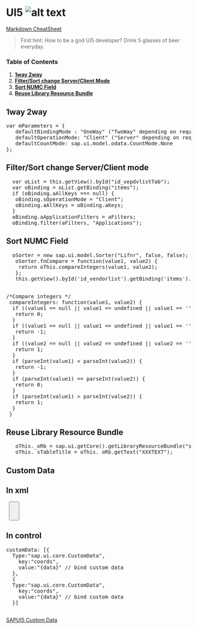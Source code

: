 # UI5 ![alt text](https://sapui5.hana.ondemand.com/resources/sap/ui/documentation/sdk/images/logo_ui5.png "SAPUI5")
[Markdown CheatSheet](https://github.com/adam-p/markdown-here/wiki/Markdown-Cheatsheet)

>First hint: How to be a god Ui5 developer? Drink 5 glasses of beer everyday.

### Table of Contents
1. **[1way 2way](#1way-2way)**<br>
2. **[Filter/Sort change Server/Client Mode](#filtersort-change-serverclient-mode)**<br>
3. **[Sort NUMC Field](#sort-numc-field)**<br>
4. **[Reuse Library Resource Bundle](#reuse-library-resource-bundle)**<br>

## 1way 2way

<pre>
var mParameters = {
   defaultBindingMode : "OneWay" ("TwoWay" depending on requirement)
   defaultOperationMode: "Client" ("Server" depending on requirement)
   defaultCountMode: sap.ui.model.odata.CountMode.None
};
</pre>

## Filter/Sort change Server/Client mode

<pre>
  var oList = this.getView().byId("id_vepdvlistTab");
  var oBinding = oList.getBinding("items");
  if (oBinding.aAllKeys === null) {
   oBinding.sOperationMode = "Client";
   oBinding.aAllKeys = oBinding.aKeys;
  }
  oBinding.aApplicationFilters = aFilters;
  oBinding.filter(aFilters, "Applications");
</pre>

## Sort NUMC Field

<pre>
  oSorter = new sap.ui.model.Sorter("Lifnr", false, false);
   oSorter.fnCompare = function(value1, value2) {
    return oThis.compareIntegers(value1, value2);
   };
   this.getView().byId('id_vendorlist').getBinding('items').sort([oSorter]);


/*Compare integers */
 compareIntegers: function(value1, value2) {
  if ((value1 == null || value1 == undefined || value1 == '') && (value2 == null || value2 == undefined || value2 == '')) {
   return 0;
  }
  if ((value1 == null || value1 == undefined || value1 == '')) {
   return -1;
  }
  if ((value2 == null || value2 == undefined || value2 == '')) {
   return 1;
  }
  if (parseInt(value1) < parseInt(value2)) {
   return -1;
  }
  if (parseInt(value1) == parseInt(value2)) {
   return 0;
  }
  if (parseInt(value1) > parseInt(value2)) {
   return 1;
  }
 }
</pre>

## Reuse Library Resource Bundle

<pre>
   oThis._oRb = sap.ui.getCore().getLibraryResourceBundle("sap.ui.comp");
   oThis._sTableTitle = oThis._oRb.getText("XXXTEXT");
</pre>

## Custom Data
In xml
------
<pre>
 <Button icon="sap-icon://activities" type="Transparent" press="onTaskListPress" ariaLabelledBy="TaskListButtonLabel">
   <customData><core:CustomData key="OrderNo" value="{detailView>SER_ORDER_NO}"/></customData>
 </Button>
</pre>
In control
------
<pre>
customData: [{
  Type:"sap.ui.core.CustomData",
    key:"coords",
    value:"{data}" // bind custom data
  },
  {
  Type:"sap.ui.core.CustomData",
    key:"coords",
    value:"{data}" // bind custom data
  }]
 </pre>
[SAPUI5 Custom Data](https://sapui5.hana.ondemand.com/#/api/sap.ui.core.CustomData/)
